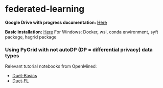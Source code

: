 # federated-learning
**Google Drive with progress documentation:** [Here](https://drive.google.com/drive/folders/1v8lI87k5vIHP0WD9i-aw3n6qnlxj0nw5?usp=sharing)

**Basic installation:** [Here](https://openmined.github.io/PySyft/install_tutorials/overview.html)
For Windows: Docker, wsl, conda environment, syft package, hagrid package

### Using PyGrid with not autoDP (DP = differential privacy) data types
Relevant tutorial notebooks from OpenMined:
- [Duet-Basics](https://github.com/OpenMined/courses/tree/foundations-of-private-computation/federated-learning/duet_basics)
- [Duet-FL](https://github.com/OpenMined/courses/tree/foundations-of-private-computation/federated-learning/duet_fl)
